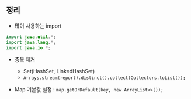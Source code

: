 ## 정리

- 많이 사용하는 import
```java
import java.util.*;
import java.lang.*;
import java.io.*;
```

- 중복 제거
    - Set(HashSet, LinkedHashSet)
    - `Arrays.stream(report).distinct().collect(Collectors.toList());`

- Map 기본값 설정 : `map.getOrDefault(key, new ArrayList<>());`

